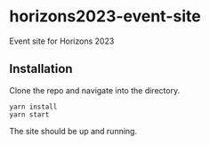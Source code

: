 # horizons2023-event-site

Event site for Horizons 2023

## Installation

Clone the repo and navigate into the directory.

```
yarn install
yarn start
```

The site should be up and running.
